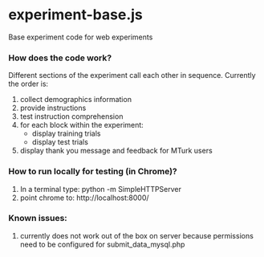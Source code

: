 experiment-base.js
==================

Base experiment code for web experiments

### How does the code work?
Different sections of the experiment call each other in sequence. Currently the order is:  
1. collect demographics information  
2. provide instructions  
3. test instruction comprehension  
4. for each block within the experiment:  
    * display training trials  
    * display test trials  
5. display thank you message and feedback for MTurk users  

### How to run locally for testing (in Chrome)?
1. In a terminal type: python -m SimpleHTTPServer
2. point chrome to: http://localhost:8000/

### Known issues:
1. currently does not work out of the box on server because permissions need to be configured for submit_data_mysql.php
